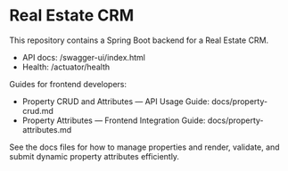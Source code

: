 # Real Estate CRM

This repository contains a Spring Boot backend for a Real Estate CRM.

- API docs: /swagger-ui/index.html
- Health: /actuator/health

Guides for frontend developers:
- Property CRUD and Attributes — API Usage Guide: docs/property-crud.md
- Property Attributes — Frontend Integration Guide: docs/property-attributes.md

See the docs files for how to manage properties and render, validate, and submit dynamic property attributes efficiently.
